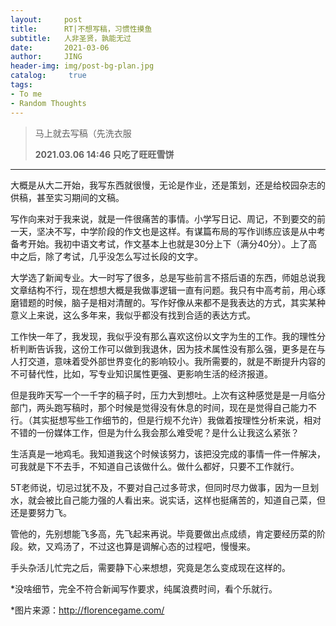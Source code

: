 ```yaml
---
layout:     post
title:      RT|不想写稿，习惯性摸鱼
subtitle:   人非圣贤，孰能无过
date:       2021-03-06
author:     JING
header-img: img/post-bg-plan.jpg
catalog: 	 true
tags:
- To me
- Random Thoughts
---
```




> 马上就去写稿（先洗衣服
>
> **2021.03.06  14:46 只吃了旺旺雪饼**

------

大概是从大二开始，我写东西就很慢，无论是作业，还是策划，还是给校园杂志的供稿，甚至实习期间的文稿。

写作向来对于我来说，就是一件很痛苦的事情。小学写日记、周记，不到要交的前一天，坚决不写，中学阶段的作文也是这样。有谋篇布局的写作训练应该是从中考备考开始。我初中语文考试，作文基本上也就是30分上下（满分40分）。上了高中之后，除了考试，几乎没怎么写过长段的文字。

大学选了新闻专业。大一时写了很多，总是写些前言不搭后语的东西，师姐总说我文章结构不行，现在想想大概是我做事逻辑一直有问题。我只有中高考前，用心琢磨错题的时候，脑子是相对清醒的。写作好像从来都不是我表达的方式，其实某种意义上来说，这么多年来，我似乎都没有找到合适的表达方式。

工作快一年了，我发现，我似乎没有那么喜欢这份以文字为生的工作。我的理性分析判断告诉我，这份工作可以做到我退休，因为技术属性没有那么强，更多是在与人打交道，意味着受外部世界变化的影响较小。我所需要的，就是不断提升内容的不可替代性，比如，写专业知识属性更强、更影响生活的经济报道。

但是我昨天写一个一千字的稿子时，压力大到想吐。上次有这种感觉是是一月临分部门，两头跑写稿时，那个时候是觉得没有休息的时间，现在是觉得自己能力不行。（其实挺想写些工作细节的，但是行规不允许）我做着按理性分析来说，相对不错的一份媒体工作，但是为什么我会那么难受呢？是什么让我这么紧张？

生活真是一地鸡毛。我知道我这个时候该努力，该把没完成的事情一件一件解决，可我就是下不去手，不知道自己该做什么。做什么都好，只要不工作就行。

5T老师说，切忌过犹不及，不要对自己过多苛求，但同时尽力做事，因为一旦划水，就会被比自己能力强的人看出来。说实话，这样也挺痛苦的，知道自己菜，但还是要努力飞。

管他的，先别想能飞多高，先飞起来再说。毕竟要做出点成绩，肯定要经历菜的阶段。欸，又鸡汤了，不过这也算是调解心态的过程吧，慢慢来。

手头杂活儿忙完之后，需要静下心来想想，究竟是怎么变成现在这样的。



*没啥细节，完全不符合新闻写作要求，纯属浪费时间，看个乐就行。

*图片来源：http://florencegame.com/
